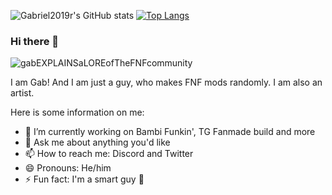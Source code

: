 ![Gabriel2019r's GitHub stats](https://github-readme-stats.vercel.app/api?username=Gabriel2019r&show_icons=true&theme=dracula)
[![Top Langs](https://github-readme-stats.vercel.app/api/top-langs/?username=Gabriel2019r&layout=compact&theme=dracula)](https://github.com/Gabriel2019r/github-readme-stats)





### Hi there 👋

![gabEXPLAINSaLOREofTheFNFcommunity](https://user-images.githubusercontent.com/100803757/180645340-8f0d623d-fde9-4dd7-a777-194249de495f.gif)

I am Gab! And I am just a guy, who makes FNF mods randomly. I am also an artist.


Here is some information on me:

- 🔭 I’m currently working on Bambi Funkin', TG Fanmade build and more
- 💬 Ask me about anything you'd like
- 📫 How to reach me: Discord and Twitter
- 😄 Pronouns: He/him
- ⚡ Fun fact: I'm a smart guy :troll:

